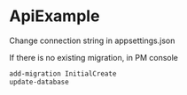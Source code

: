 # ApiExample

Change connection string in appsettings.json

If there is no existing migration, in PM console

```powershell
add-migration InitialCreate
update-database
```
